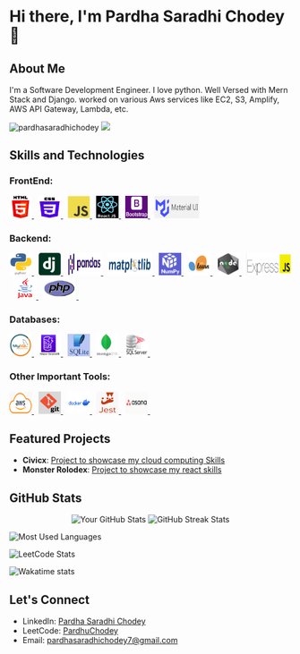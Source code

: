 # Hi there, I'm Pardha Saradhi Chodey 👋

## About Me
I'm a Software Development Engineer. I love python. Well Versed with Mern Stack and Django. worked on various Aws services like EC2, S3, Amplify, AWS API Gateway, Lambda, etc.
<p align="left"> <img src="https://komarev.com/ghpvc/?username=pardhasaradhichodey&label=Profile%20views&color=0e75b6&style=flat" alt="pardhasaradhichodey" /> 
<img src="https://wakatime.com/badge/user/018c9971-a274-4b34-a80d-6d4645aac4e3.svg" />
</p>

## Skills and Technologies
<h3 align="left">FrontEnd:</h3>
<p align="left"> 
  <a href="https://www.w3.org/html/" target="_blank" rel="noreferrer"> <img src="Screenshot 2024-02-09 132445.png" alt="html5" width="40" height="40"/> </a>&nbsp;
  <a href="https://www.w3schools.com/css/" target="_blank" rel="noreferrer"> <img src="css.png" alt="css3" width="40" height="40"/> </a>&nbsp;
   <a href="https://developer.mozilla.org/en-US/docs/Web/JavaScript" target="_blank" rel="noreferrer"> <img src="https://raw.githubusercontent.com/devicons/devicon/master/icons/javascript/javascript-original.svg" alt="javascript" width="40" height="40"/> </a>&nbsp;
<a href="https://reactjs.org/" target="_blank" rel="noreferrer"> <img src="react.png" alt="react" width="40" height="40"/> </a>&nbsp;
<a href="https://getbootstrap.com/docs/5.3/getting-started/introduction/" target="_blank" rel="noreferrer"> <img src="Bootstrap.png" alt="BootStrap" width="40" height="40"/> </a>&nbsp;
<a href="https://mui.com/material-ui/getting-started/" target="_blank" rel="noreferrer"> <img src="MaterialUi.png" alt="MaterialUi" width="80" height="40"/> </a>
</p>
<h3>Backend:</h3>
<p align="left">
<a href="https://www.python.org/doc/" target="_blank" rel="noreferrer"> <img src="python.png" alt="python" width="40" height="40"/> </a>&nbsp;
<a href="https://docs.djangoproject.com/en/5.0/" target="_blank" rel="noreferrer"> <img src="django.png" alt="django" width="40" height="40"/> </a>&nbsp;
<a href="https://pandas.pydata.org/docs/" target="_blank" rel="noreferrer"> <img src="pandas.png" alt="pandas" width="60" height="40"/> </a>&nbsp;
<a href="https://matplotlib.org/stable/users/index" target="_blank" rel="noreferrer"> <img src="mathplotlib.png" alt="Mathplotlib" width="80" height="40"/> </a>&nbsp;
<a href="https://numpy.org/doc/stable/" target="_blank" rel="noreferrer"> <img src="numpy.png" alt="numpy" width="40" height="40"/> </a>&nbsp;
<a href="https://scikit-learn.org/stable/user_guide.html" target="_blank" rel="noreferrer"> <img src="scikitlearn.png" alt="scikitlearn" width="40" height="40"/> </a>&nbsp;
<a href="https://nodejs.org/docs/latest/api/" target="_blank" rel="noreferrer"> <img src="nodejs.png" alt="nodejs" width="40" height="40"/> </a>&nbsp;
<a href="https://expressjs.com/en/starter/installing.html" target="_blank" rel="noreferrer"> <img src="expressjs.png" alt="expressjs" width="80" height="40"/> </a>&nbsp;
<a href="https://dev.java/learn/getting-started/" target="_blank" rel="noreferrer"> <img src="java.png" alt="java" width="40" height="40"/> </a>&nbsp;
<a href="https://www.php.net/docs.php" target="_blank" rel="noreferrer"> <img src="php.png" alt="php" width="60" height="40"/> </a>&nbsp;
</p>
<h3>Databases:</h3>
<p align="left"> 
  <a href="https://dev.mysql.com/doc/" target="_blank" rel="noreferrer"> <img src="mysql.png" alt="mysql" width="40" height="40"/> </a>&nbsp;
  <a href="https://aws.amazon.com/dynamodb/" target="_blank" rel="noreferrer"> <img src="dynamodb.png" alt="DynamoDB" width="40" height="40"/> </a>&nbsp;
  <a href="https://www.sqlite.org/docs.html" target="_blank" rel="noreferrer"> <img src="sqlite.png" alt="sqlite" width="40" height="40"/> </a>&nbsp;
  <a href="https://www.mongodb.com/docs/" target="_blank" rel="noreferrer"> <img src="mongodb.png" alt="mysql" width="40" height="40"/> </a>&nbsp;
  <a href="https://www.microsoft.com/en-us/sql-server" target="_blank" rel="noreferrer"> <img src="mssql.png" alt="mssql" width="40" height="40"/> </a>&nbsp;
</p>
<h3>Other Important Tools:</h3>
<p align="left"> 
  <a href="https://aws.amazon.com/" target="_blank" rel="noreferrer"> <img src="aws.png" alt="aws" width="40" height="40"/> </a>&nbsp;
  <a href="https://git-scm.com/" target="_blank" rel="noreferrer"> <img src="git.png" alt="git" width="40" height="40"/> </a>&nbsp;
  <a href="https://docs.docker.com/" target="_blank" rel="noreferrer"> <img src="docker.png" alt="docker" width="40" height="40"/> </a>&nbsp;
  <a href="https://jestjs.io/docs/getting-started" target="_blank" rel="noreferrer"> <img src="jest.png" alt="jest" width="40" height="40"/> </a>&nbsp;
  <a href="https://asana.com/" target="_blank" rel="noreferrer"> <img src="asana.png" alt="asana" width="40" height="40"/> </a>&nbsp;
</p>

## Featured Projects
- **Civicx**: [Project to showcase my cloud computing Skills](https://github.com/pardhasaradhichodey/Cloud_Computing_Project)
- **Monster Rolodex**: [Project to showcase my react skills](https://github.com/pardhasaradhichodey/monsters-rolodex)

## GitHub Stats
<p align="center">
  <img src="https://github-readme-stats.vercel.app/api?username=pardhasaradhichodey&show_icons=true&cache_seconds=10" alt="Your GitHub Stats" height="300px" width="40%"/>
  <img src="https://github-readme-streak-stats.herokuapp.com/?user=pardhasaradhichodey&cache_seconds=10" alt="GitHub Streak Stats" height="300px" width="40%"/>
</p>

<img src="https://github-readme-stats.vercel.app/api/top-langs/?username=pardhasaradhichodey&layout=pie&cache_seconds=10" alt="Most Used Languages" />



![LeetCode Stats](https://leetcard.jacoblin.cool/PardhuChodey?theme=unicorn&font=Shippori%20Antique&ext=heatmap)

![Wakatime stats](https://github-readme-stats.vercel.app/api/wakatime?username=pardhu_chodey)

## Let's Connect
- LinkedIn: [Pardha Saradhi Chodey](https://www.linkedin.com/in/pardhasaradhichodey/)
- LeetCode: [PardhuChodey](https://leetcode.com/PardhuChodey/)
- Email: [pardhasaradhichodey7@gmail.com](mailto:pardhasaradhichodey7@gmail.com)



